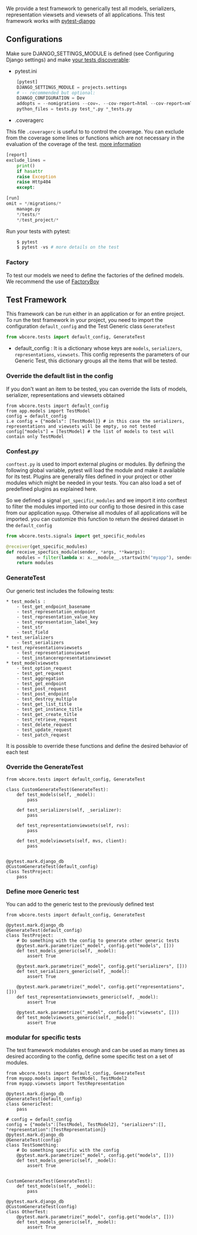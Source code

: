 
We provide a test framework to generically test all models, serializers, representation viewsets and viewsets of all applications. This test framework works with  [pytest-django](https://pytest-django.readthedocs.io/en/latest/)

## Configurations
Make sure DJANGO_SETTINGS_MODULE is defined (see Configuring Django settings) and make [your tests discoverable](https://pytest-django.readthedocs.io/en/latest/):

- pytest.ini
```python
    [pytest]
    DJANGO_SETTINGS_MODULE = projects.settings
    # -- recommended but optional:
    DJANGO_CONFIGURATION = Dev
    addopts = --nomigrations --cov=. --cov-report=html --cov-report=xml --cov-report=term-missing:skip-covered
    python_files = tests.py test_*.py *_tests.py
```
- .coveragerc

This file `.coveragerc` is useful to  to control the coverage. You can exclude from the coverage some lines or functions which are not necessary in the evaluation of the coverage of the test.
[more information](https://coverage.readthedocs.io/en/6.3.1/config.html)

```python
[report]
exclude_lines =
    print()
    if hasattr
    raise Exception
    raise Http404
    except:

[run]
omit = */migrations/*
    manage.py
    */tests/*
    */test_project/*
```

Run your tests with pytest:

```python
    $ pytest
    $ pytest -vs # more details on the test
```
### Factory

To test our models we need to define the factories of the defined models. We recommend the use of [FactoryBoy](https://factoryboy.readthedocs.io/en/stable/)




## Test Framework

This framework can be run either in an application or for an entire project.
To run the test framework in your project, you need to import the configuration `default_config` and the Test Generic class `GenerateTest`

```python
from wbcore.tests import default_config, GenerateTest
```

* default_config : It is a dictionary whose keys are `models`, `serializers`, `representations`, `viewsets`.
    This config represents the parameters of our Generic Test, this dictionary groups all the items that will be tested.

### Override the default list in the config
If you don't want an item to be tested, you can override the lists of models, serializer, representations and viewsets obtained

    from wbcore.tests import default_config
    from app.models import TestModel
    config = default_config
    i.e config = {"models": [TestModel]} # in this case the serializers, representations and viewsets will be empty, so not tested
    config["models"] = [TestModel] # the list of models to test will contain only TestModel


### Confest.py
`conftest.py` is used to import external plugins or modules. By defining the following global variable, pytest will load the module and make it available for its test. Plugins are generally files defined in your project or other modules which might be needed in your tests. You can also load a set of predefined plugins as explained here.

So we defined a signal `get_specific_modules` and we import it into conftest to filter the modules imported into our config to those desired in this case from our application `myapp`. Otherwise all modules of all applications will be imported. you can customize this function to return the desired dataset in the `default_config`

```python
from wbcore.tests.signals import get_specific_modules

@receiver(get_specific_modules)
def receive_specfics_module(sender, *args, **kwargs):
    modules = filter(lambda x: x.__module__.startswith("myapp"), sender)
    return modules
```

### GenerateTest

Our generic test includes the following tests:

    * test_models :
        - test_get_endpoint_basename
        - test_representation_endpoint
        - test_representation_value_key
        - test_representation_label_key
        - test_str
        - test_field
    * test_serializers
        - test_serializers
    * test_representationviewsets
        - test_representationviewset
        - test_instancerepresentationviewset
    * test_modelviewsets
        - test_option_request
        - test_get_request
        - test_aggregation
        - test_get_endpoint
        - test_post_request
        - test_post_endpoint
        - test_destroy_multiple
        - test_get_list_title
        - test_get_instance_title
        - test_get_create_title
        - test_retrieve_request
        - test_delete_request
        - test_update_request
        - test_patch_request


It is possible to override these functions and define the desired behavior of each test


### Override the GenerateTest
```
from wbcore.tests import default_config, GenerateTest

class CustomGenerateTest(GenerateTest):
    def test_models(self, _model):
        pass

    def test_serializers(self, _serializer):
        pass

    def test_representationviewsets(self, rvs):
        pass

    def test_modelviewsets(self, mvs, client):
        pass


@pytest.mark.django_db
@CustomGenerateTest(default_config)
class TestProject:
    pass
```


### Define more Generic test
You can add to the generic test to the previously defined test
```
from wbcore.tests import default_config, GenerateTest

@pytest.mark.django_db
@GenerateTest(default_config)
class TestProject:
    # Do something with the config to generate other generic tests
    @pytest.mark.parametrize("_model", config.get("models", []))
    def test_models_generic(self, _model):
        assert True

    @pytest.mark.parametrize("_model", config.get("serializers", []))
    def test_serializers_generic(self, _model):
        assert True

    @pytest.mark.parametrize("_model", config.get("representations", []))
    def test_representationviewsets_generic(self, _model):
        assert True

    @pytest.mark.parametrize("_model", config.get("viewsets", []))
    def test_modelviewsets_generic(self, _model):
        assert True

```

### modular for specific tests
The test framework modulates enough and can be used as many times as desired according to the config, define some specific test on a set of modules.


```
from wbcore.tests import default_config, GenerateTest
from myapp.models import TestModel, TestModel2
from myapp.viewsets import TestRepresentation

@pytest.mark.django_db
@GenerateTest(default_config)
class GenericTest:
    pass

# config = default_config
config = {"models":[TestModel, TestModel2], "serializers":[], "representation":[TestRepresentation]}
@pytest.mark.django_db
@GenerateTest(config)
class TestSomething:
    # Do something specific with the config
    @pytest.mark.parametrize("_model", config.get("models", []))
    def test_models_generic(self, _model):
        assert True


CustomGenerateTest(GenerateTest):
    def test_models(self, _model):
        pass

@pytest.mark.django_db
@CustomGenerateTest(config)
class OtherTest:
    @pytest.mark.parametrize("_model", config.get("models", []))
    def test_models_generic(self, _model):
        assert True
```
